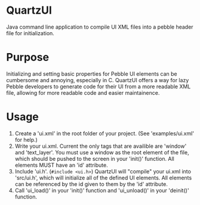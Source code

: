 QuartzUI
========

Java command line application to compile UI XML files into a pebble header file for initialization.

Purpose
=======

Initializing and setting basic properties for Pebble UI elements can be cumbersome and annoying, especially in C. QuartzUI offers a way for lazy Pebble developers to generate code for their UI from a more readable XML file, allowing for more readable code and easier maintainence.

Usage
=====

1. Create a 'ui.xml' in the root folder of your project. (See 'examples/ui.xml' for help.)
2. Write your ui.xml.
    Current the only tags that are availible are 'window' and 'text_layer'. You must use a window as the root element of the file, which should be pushed to the screen in your 'init()' function. All elements MUST have an 'id' attribute.
3. Include 'ui.h'. (`#include <ui.h>`)
    QuartzUI will "compile" your ui.xml into 'src/ui.h', which will initialize all of the defined UI elements. All elements can be referenced by the id given to them by the 'id' attribute.
4. Call 'ui_load()' in your 'init()' function and 'ui_unload()' in your 'deinit()' function.
